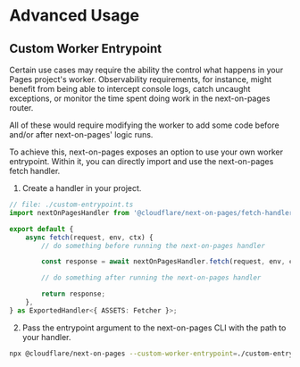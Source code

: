 # Advanced Usage

## Custom Worker Entrypoint

Certain use cases may require the ability the control what happens in your Pages project's worker. Observability requirements, for instance, might benefit from being able to intercept console logs, catch uncaught exceptions, or monitor the time spent doing work in the next-on-pages router.

All of these would require modifying the worker to add some code before and/or after next-on-pages' logic runs.

To achieve this, next-on-pages exposes an option to use your own worker entrypoint. Within it, you can directly import and use the next-on-pages fetch handler.

1. Create a handler in your project.

```ts
// file: ./custom-entrypoint.ts
import nextOnPagesHandler from '@cloudflare/next-on-pages/fetch-handler';

export default {
	async fetch(request, env, ctx) {
		// do something before running the next-on-pages handler

		const response = await nextOnPagesHandler.fetch(request, env, ctx);

		// do something after running the next-on-pages handler

		return response;
	},
} as ExportedHandler<{ ASSETS: Fetcher }>;
```

2. Pass the entrypoint argument to the next-on-pages CLI with the path to your handler.

```sh
npx @cloudflare/next-on-pages --custom-worker-entrypoint=./custom-entrypoint.ts
```
